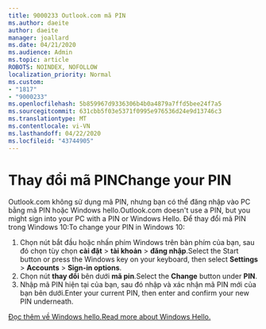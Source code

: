 ```yaml
---
title: 9000233 Outlook.com mã PIN
ms.author: daeite
author: daeite
manager: joallard
ms.date: 04/21/2020
ms.audience: Admin
ms.topic: article
ROBOTS: NOINDEX, NOFOLLOW
localization_priority: Normal
ms.custom:
- "1817"
- "9000233"
ms.openlocfilehash: 5b859967d9336306b4b0a4879a7ffd5bee24f7a5
ms.sourcegitcommit: 631cbb5f03e5371f0995e976536d24e9d13746c3
ms.translationtype: MT
ms.contentlocale: vi-VN
ms.lasthandoff: 04/22/2020
ms.locfileid: "43744905"
---
```

# <a name="change-your-pin"></a><span data-ttu-id="10702-102">Thay đổi mã PIN</span><span class="sxs-lookup"><span data-stu-id="10702-102">Change your PIN</span></span>

<span data-ttu-id="10702-103">Outlook.com không sử dụng mã PIN, nhưng bạn có thể đăng nhập vào PC bằng mã PIN hoặc Windows hello.</span><span class="sxs-lookup"><span data-stu-id="10702-103">Outlook.com doesn't use a PIN, but you might sign into your PC with a PIN or Windows Hello.</span></span> <span data-ttu-id="10702-104">Để thay đổi mã PIN trong Windows 10:</span><span class="sxs-lookup"><span data-stu-id="10702-104">To change your PIN in Windows 10:</span></span>

1. <span data-ttu-id="10702-105">Chọn nút bắt đầu hoặc nhấn phím Windows trên bàn phím của bạn, sau đó chọn tùy chọn **cài đặt** > **tài khoản** > **đăng nhập**.</span><span class="sxs-lookup"><span data-stu-id="10702-105">Select the Start button or press the Windows key on your keyboard, then select **Settings** > **Accounts** > **Sign-in options**.</span></span>
2. <span data-ttu-id="10702-106">Chọn nút **thay đổi** bên dưới **mã pin**.</span><span class="sxs-lookup"><span data-stu-id="10702-106">Select the **Change** button under **PIN**.</span></span>
3. <span data-ttu-id="10702-107">Nhập mã PIN hiện tại của bạn, sau đó nhập và xác nhận mã PIN mới của bạn bên dưới.</span><span class="sxs-lookup"><span data-stu-id="10702-107">Enter your current PIN, then enter and confirm your new PIN underneath.</span></span>

[<span data-ttu-id="10702-108">Đọc thêm về Windows hello.</span><span class="sxs-lookup"><span data-stu-id="10702-108">Read more about Windows Hello.</span></span>](https://support.microsoft.com/help/17215/)